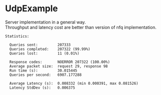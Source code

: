 # UdpExample

Server implementation in a general way.  
Throughput and latency cost are better than version of nfq implementation.

```
Statistics:

  Queries sent:         207333
  Queries completed:    207322 (99.99%)
  Queries lost:         11 (0.01%)

  Response codes:       NOERROR 207322 (100.00%)
  Average packet size:  request 29, response 98
  Run time (s):         30.015445
  Queries per second:   6907.177288

  Average Latency (s):  0.008332 (min 0.000391, max 0.081526)
  Latency StdDev (s):   0.006375
```
